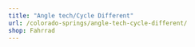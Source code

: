 ```yaml
---
title: "Angle tech/Cycle Different"
url: /colorado-springs/angle-tech-cycle-different/
shop: Fahrrad
---
```

